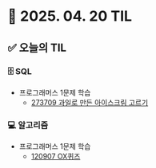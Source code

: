 # 📅 2025. 04. 20 TIL

## ✅ 오늘의 TIL

### 🗄️ SQL

- 프로그래머스 1문제 학습  
  - [273709 과일로 만든 아이스크림 고르기](https://school.programmers.co.kr/learn/courses/30/lessons/273709)

### 💻 알고리즘

- 프로그래머스 1문제 학습  
  - [120907 OX퀴즈](https://school.programmers.co.kr/learn/courses/30/lessons/120907)
